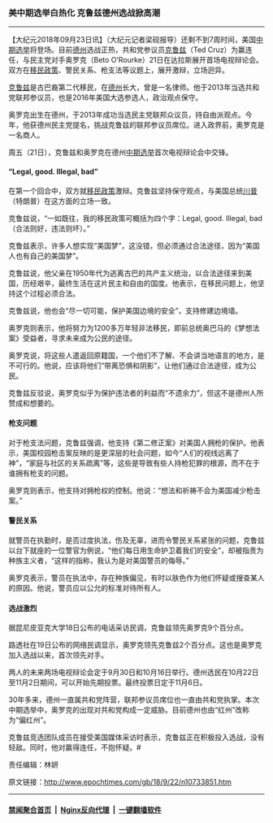 ### 美中期选举白热化 克鲁兹德州选战掀高潮
------------------------

<p>【大纪元2018年09月23日讯】（大纪元记者梁砚报导）还剩不到7周时间，美国<a href="http://www.epochtimes.com/gb/tag/%E4%B8%AD%E6%9C%9F%E9%80%89%E4%B8%BE.html">中期选举</a>将登场。目前<a href="http://www.epochtimes.com/gb/tag/%E5%BE%B7%E5%B7%9E.html">德州</a>选战正热，共和党参议员<a href="http://www.epochtimes.com/gb/tag/%E5%85%8B%E9%B2%81%E5%85%B9.html">克鲁兹</a>（Ted Cruz）为赢连任，与民主党对手奥罗克（Beto O&#8217;Rourke）21日在达拉斯展开首场电视辩论会。双方在<a href="http://www.epochtimes.com/gb/tag/%E7%A7%BB%E6%B0%91%E6%94%BF%E7%AD%96.html">移民政策</a>、警民关系、枪支法等议题上，展开激辩，立场迥异。</p>
<p><a href="http://www.epochtimes.com/gb/tag/%E5%85%8B%E9%B2%81%E5%85%B9.html">克鲁兹</a>是古巴裔第二代移民，在<a href="http://www.epochtimes.com/gb/tag/%E5%BE%B7%E5%B7%9E.html">德州</a>长大，曾是一名律师。他于2013年当选共和党联邦参议员，也是2016年美国大选参选人，政治观点保守。</p>
<p>奥罗克出生在德州，于2013年成功当选民主党联邦众议员，持自由派观点。今年，他获德州民主党提名，挑战克鲁兹的联邦参议员席位。进入政界前，奥罗克是一名商人。</p>
<p>周五（21日），克鲁兹和奥罗克在德州<a href="http://www.epochtimes.com/gb/tag/%E4%B8%AD%E6%9C%9F%E9%80%89%E4%B8%BE.html">中期选举</a>首次电视辩论会中交锋。</p>
<h4>“Legal, good. Illegal, bad”</h4>
<p>在第一个回合中，双方就<a href="http://www.epochtimes.com/gb/tag/%E7%A7%BB%E6%B0%91%E6%94%BF%E7%AD%96.html">移民政策</a>激辩。克鲁兹坚持保守观点，与美国总统<a href="http://www.epochtimes.com/gb/tag/%E5%B7%9D%E6%99%AE.html">川普</a>（特朗普）在这方面的立场一致。</p>
<p>克鲁兹说，“一如既往，我的移民政策可概括为四个字：Legal, good. Illegal, bad（合法则好，违法则坏）。”</p>
<p>克鲁兹表示，许多人想实现“美国梦”，这没错，但必须通过合法途径，因为“美国人也有自己的美国梦”。</p>
<p>克鲁兹说，他父亲在1950年代为逃离古巴的共产主义统治，以合法途径来到美国，历经艰辛，最终生活在这片民主和自由的国度。他表示，在移民问题上，他坚持这个过程必须合法。</p>
<p>克鲁兹说，他也会“尽一切可能，保护美国边境的安全”，支持修建边境墙。</p>
<p>奥罗克则表示，他将努力为1200多万年轻非法移民，即前总统奥巴马的《梦想法案》受益者，寻求未来成为公民的途径。</p>
<p>奥罗克说，将这些人遣返回原籍国，一个他们不了解、不会讲当地语言的地方，是不可行的。他说，应该将他们“带离恐惧和阴影”，让他们通过合法途径，成为公民。</p>
<p>克鲁兹反驳说，奥罗克似乎为保护违法者的利益而“不遗余力”，但这不是德州人所赞成和想要的。</p>
<h4>枪支问题</h4>
<p>对于枪支法问题，克鲁兹强调，他支持《第二修正案》对美国人拥枪的保护。他表示，美国校园枪击案反映的是更深层的社会问题，如今“人们的视线远离了神”，“家庭与社区的关系疏离”等，这些是导致有些人持枪犯罪的根源，而不在于谁拥有枪支的问题。</p>
<p>奥罗克则表示，他支持对拥枪权的控制。他说：“想法和祈祷不会为美国减少枪击案。”</p>
<h4>警民关系</h4>
<p>就警员在执勤时，是否过度执法，伤及无辜，进而令警民关系紧张的问题，克鲁兹以台下就座的一位警官为例说，“他们每日用生命护卫着我们的安全”，却被指责为种族主义者，“这样的指称，我认为是对美国警员的侮辱。”</p>
<p>奥罗克表示，警员在执法中，存在种族偏见，有时以肤色作为他们怀疑或搜查某人的原因。他说，警员应以公允的标准对待所有人。</p>
<h4>选战激烈</h4>
<p>据昆尼皮亚克大学18日公布的电话采访民调，克鲁兹领先奥罗克9个百分点。</p>
<p>路透社在19日公布的网络民调显示，奥罗克领先克鲁兹2个百分点。这也是奥罗克加入选战以来，首次领先对手。</p>
<p>两人的未来两场电视辩论会定于9月30日和10月16日举行。德州选民在10月22日至11月2日期间，可以开始先期投票。最终投票日定于11月6日。</p>
<p>30年多来，德州一直属共和党阵营，联邦参议员席位也一直由共和党执掌。本次中期选举中，奥罗克的出现对共和党构成一定威胁。目前德州也由“红州”改称为“偏红州”。</p>
<p>克鲁兹竞选团队成员在接受美国媒体采访时表示，克鲁兹正在积极投入选战，没有轻敌。同时，他对赢得连任，不抱怀疑。#</p>
<p>责任编辑：林妍</p>

原文链接：http://www.epochtimes.com/gb/18/9/22/n10733851.htm


------------------------
#### [禁闻聚合首页](https://github.com/gfw-breaker/banned-news/blob/master/README.md) &nbsp;|&nbsp; [Nginx反向代理](https://github.com/gfw-breaker/open-proxy/blob/master/README.md) &nbsp;|&nbsp; [一键翻墙软件](https://github.com/gfw-breaker/nogfw/blob/master/README.md)